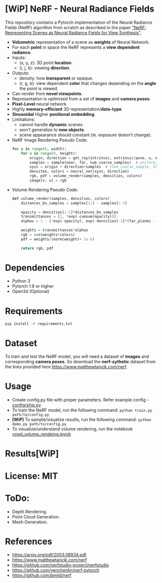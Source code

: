 # [WiP] NeRF - Neural Radiance Fields
This repository contains a Pytorch implementation of the Neural Radiance Fields (NeRF) algorithm from scratch as described in the paper ["NeRF: Representing Scenes as Neural Radiance Fields for View Synthesis"](https://arxiv.org/pdf/2003.08934.pdf).

* **Volumetric** representation of a scene as **weights** of Neural Network.
* For each **point** in space the NeRF represents a **view dependent radiance**.
* Inputs:
    * (x, y, z): 3D point **location**.
    * (i, j, k): viewing **direction**.
* Outputs:
    * density: how **transparent** or opaque.
    * (r, g, b): view dependent **color** that changes depending on the **angle** the point is viewed.
* Can render from **novel viewpoints**. 
* Representation is optimized from a set of **images** and **camera poses**.
* **Pixel-Level** neural network.
* Highly **memory-efficient** 3D representation/**data-type**.
* **Sinusoidal** Higher **positional embedding**.
* Limitations: 
    * cannot handle **dynamic** scenes.
    * won't generalize to **new objects**.
    * scene appearance should constant (ie. exposure doesn’t change).
* NeRF Image Rendering Pseudo Code:
    ```python
    for u in range(0, width):
        for v in range(0, height):
            origin, direction = get_ray(intrinsic, extrinsic/pose, u, v)
            samples = sample(near, far, num_coarse_samples)  # uniform, pdf sampler, ...
            xyzs = origin + direction*samples  # [num_coarse_sample, 3]
            densites, colors = neural_net(xyzs, direction)
            rgb, pdf = volume_render(samples, densities, colors)
            image[v, u] = rgb
    ```
* Volume Rendering Pseudo Code:
    ```python
    def volume_render(samples, densities, colors)
        distances_bn_samples = samples[1:] - samples[:-1]
        
        opacity = densities[:-1]*distances_bn_samples
        transmittances = [1, *exp(-cumsum(opacity))]
        alphas = 1 - [*exp(-opacity), exp(-densities[-1]*(far_planes - samples[-1]))]
        
        weights = transmittances*alphas
        rgb = sum(weights*colors)
        pdf = weights/(norm(weight)+ 1e-6)
        
        return rgb, pdf
    ```

# Dependencies
* Python 3
* Pytorch 1.9 or higher
* Open3d (Optional)

# Requirements
```pip install -r requirements.txt```

# Dataset
To train and test the NeRF model, you will need a dataset of **images** and corresponding **camera poses**. So download the **nerf-sythetic** dataset from the links provided here https://www.matthewtancik.com/nerf.

# Usage

* Create config.py file with proper parameters. Refer example config - [config/ship.py](./config/ship.py)
* To train the NeRF model, run the following command:
    ```python train.py path/to/config.py```
* **[WiP]** To sample/visualize results, run the following command:
    ```python demo.py path/to/config.py```
* To visualize/understand volume rendering, run the notebook [voxel_volume_rendeing.ipynb](./voxel_volume_rendering.ipynb)

# Results[WiP]

# License: MIT

# ToDo:
* Depth Rendering.
* Point Cloud Generation.
* Mesh Generation.

# References
* https://arxiv.org/pdf/2003.08934.pdf
* https://www.matthewtancik.com/nerf
* https://github.com/nerfstudio-project/nerfstudio
* https://github.com/yenchenlin/nerf-pytorch
* https://github.com/bmild/nerf
